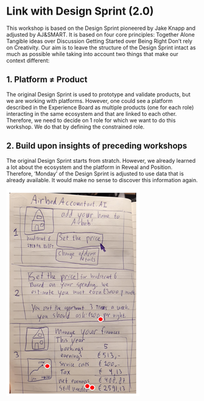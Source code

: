 # Link with Design Sprint \(2.0\)

This workshop is based on the Design Sprint pioneered by Jake Knapp and adjusted by AJ&SMART. It is based on four core principles: Together Alone Tangible ideas over Discussion Getting Started over Being Right Don’t rely on Creativity. Our aim is to leave the structure of the Design Sprint intact as much as possible while taking into account two things that make our context different:

## 1. Platform ≠ Product

The original Design Sprint is used to prototype and validate products, but we are working with platforms. However, one could see a platform described in the Experience Board as multiple products \(one for each role\) interacting in the same ecosystem and that are linked to each other. Therefore, we need to decide on 1 role for which we want to do this workshop. We do that by defining the constrained role.

## 2. Build upon insights of preceding workshops

The original Design Sprint starts from stratch. However, we already learned a lot about the ecosystem and the platform in Reveal and Position. Therefore, ‘Monday’ of the Design Sprint is adjusted to use data that is already available. It would make no sense to discover this information again.

![The inputs that are provided by Position canvases.](../.gitbook/assets/image%20%2818%29.png)



